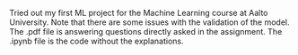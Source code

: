Tried out my first ML project for the Machine Learning course at Aalto University. Note that there are some issues with the validation of the model. The .pdf file is answering questions directly asked in the assignment. The .ipynb file is the code without the explanations.
